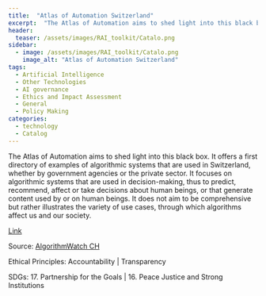 ```yaml
---
title:  "Atlas of Automation Switzerland"  
excerpt:  "The Atlas of Automation aims to shed light into this black box. It offers a first directory of examples of algorithmic systems that are used in Switzerland, whether by government agencies or the private sector. It focuses on algorithmic sys (...)"  
header:
  teaser: /assets/images/RAI_toolkit/Catalo.png
sidebar:
  - image: /assets/images/RAI_toolkit/Catalo.png
    image_alt: "Atlas of Automation Switzerland"
tags:
  - Artificial Intelligence
  - Other Technologies
  - AI governance
  - Ethics and Impact Assessment
  - General
  - Policy Making
categories:
  - technology
  - Catalog
---
```

The Atlas of Automation aims to shed light into this black box. It offers a first directory of examples of algorithmic systems that are used in Switzerland, whether by government agencies or the private sector. It focuses on algorithmic systems that are used in decision-making, thus to predict, recommend, affect or take decisions about human beings, or that generate content used by or on human beings. It does not aim to be comprehensive but rather illustrates the variety of use cases, through which algorithms affect us and our society.

[Link](https://algorithmwatch.ch/en/atlas/)

Source: [AlgorithmWatch CH](https://algorithmwatch.org/en/)

Ethical Principles: Accountability | Transparency

SDGs: 17. Partnership for the Goals | 16. Peace Justice and Strong Institutions
